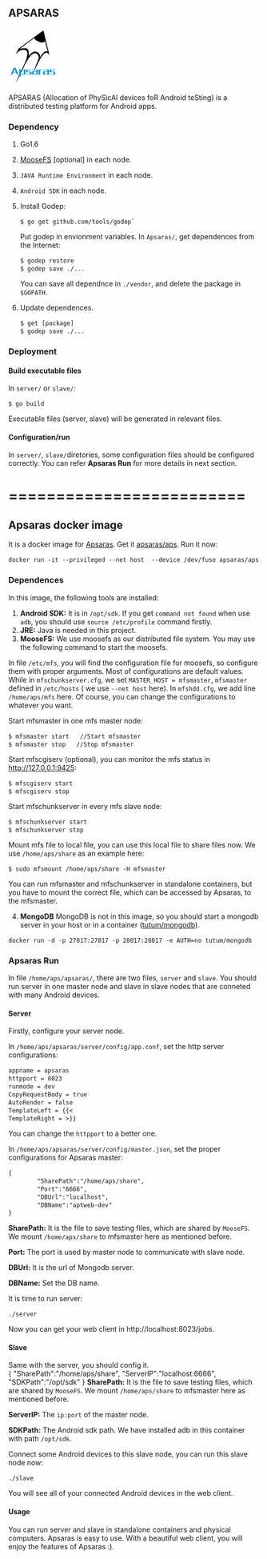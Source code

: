 ## APSARAS

![image](logo.png)

APSARAS (Allocation of PhySicAl devices foR Android teSting) is a distributed testing platform for Android apps.  

### Dependency  

1. Go1.6  

2. [MooseFS](http://www.moosefs.org/) [optional] in each node.  

3. `JAVA Runtime Environment` in each node.  

4. `Android SDK` in each node.  

5. Install Godep:  

	```
	$ go get github.com/tools/godep`  
	```   
	Put godep in envionment variables. In `Apsaras/`, get dependences from the Internet:   

	```
	$ godep restore
	$ godep save ./...
	```   
	You can save all dependnce in `./vendor`, and delete the package in `$GOPATH`.

6. Update dependences.   

	```
	$ get [package]
	$ godep save ./...
	```

### Deployment  

#### Build executable files

In `server/` or `slave/`:    

```
$ go build
```  
Executable files (server, slave) will be generated in relevant files.   

#### Configuration/run

In `server/`, `slave/`diretories, some configuration files should be configured correctly. You can refer **Apsaras Run** for more details in next section.

=========================
========================
## Apsaras docker image  

It is a docker image for [Apsaras](https://github.com/icsnju/apt-core). Get it [apsaras/aps](https://hub.docker.com/r/apsaras/aps/). Run it now:  

```
docker run -it --privileged --net host  --device /dev/fuse apsaras/aps
```

### Dependences
In this image, the following tools are installed:  
1. **Android SDK:** It is in `/opt/sdk`. If you get `command not found` when use `adb`, you should use `source /etc/profile` command firstly.   
2. **JRE:** Java is needed in this project.   
3. **MooseFS:** We use moosefs as our distributed file system. You may use the following command to start the moosefs.  

In file `/etc/mfs`, you will find the configuration file for moosefs, so configure them with proper arguments. Most of configurations are default values. While in `mfschunkserver.cfg`, we set `MASTER_HOST = mfsmaster`, `mfsmaster` defined in `/etc/hosts` ( we use `--net host` here). In `mfshdd.cfg`, we add line `/home/aps/mfs` here. Of course, you can change the configurations to whatever you want.

Start mfsmaster in one mfs master node:  

```
$ mfsmaster start 	//Start mfsmaster
$ mfsmaster stop   //Stop mfsmaster
```

Start mfscgiserv (optional), you can monitor the mfs status in http://127.0.0.1:9425:  

```
$ mfscgiserv start
$ mfscgiserv stop
```

Start mfschunkserver in every mfs slave node:

```
$ mfschunkserver start  
$ mfschunkserver stop
```

Mount mfs file to local file, you can use this local file to share files now. We use `/home/aps/share` as an example here:  

```
$ sudo mfsmount /home/aps/share -H mfsmaster
```   
You can run mfsmaster and mfschunkserver in standalone containers, but you have to mount the correct file, which can be accessed by Apsaras, to the mfsmaster.

4. **MongoDB** MongoDB is not in this image, so you should start a mongodb server in your host or in a container ([tutum/mongodb](https://hub.docker.com/r/tutum/mongodb/)).   

```
docker run -d -p 27017:27017 -p 28017:28017 -e AUTH=no tutum/mongodb   
```

### Apsaras Run
In file `/home/aps/apsaras/`, there are two files, `server` and `slave`. You should run server in one master node and slave in slave nodes that are conneted with many Android devices.  

#### Server   
Firstly, configure your server node.   

In `/home/aps/apsaras/server/config/app.conf`, set the http server configurations:  

```
appname = apsaras
httpport = 8023
runmode = dev
CopyRequestBody = true
AutoRender = false
TemplateLeft = {{<
TemplateRight = >}}
```

You can change the `httpport` to a better one.   

In `/home/aps/apsaras/server/config/master.json`, set the proper configurations for Apsaras master:  

```
{
        "SharePath":"/home/aps/share",
        "Port":"6666",
        "DBUrl":"localhost",
        "DBName":"aptweb-dev"
}
```  

**SharePath:** It is the file to save testing files, which are shared by `MooseFS`. We mount `/home/aps/share` to mfsmaster here as mentioned before.  

**Port:** The port is used by master node to communicate with slave node.  

**DBUrl:** It is the url of Mongodb server.  

**DBName:** Set the DB name.   

It is time to run server:   

```
./server
```     
Now you can get your web client in http://localhost:8023/jobs.

#### Slave  
Same with the server, you should config it.   
{
        "SharePath":"/home/aps/share",
        "ServerIP":"localhost:6666",
        "SDKPath":"/opt/sdk"
}
**SharePath:** It is the file to save testing files, which are shared by `MooseFS`. We mount `/home/aps/share` to mfsmaster here as mentioned before.  

**ServerIP:** The `ip:port` of the master node.   

**SDKPath:** The Android sdk path. We have installed adb in this container with path `/opt/sdk`.  

Connect some Android devices to this slave node, you can run this slave node now:

```
./slave
```
You will see all of your connected Android devices in the web client.   


#### Usage   
You can run server and slave in standalone containers and physical computers. Apsaras is easy to use. With a beautiful web client, you will enjoy the features of Apsaras :).
